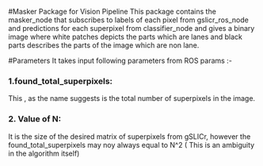 #Masker Package for Vision Pipeline
This package contains the masker_node that subscribes to labels of each pixel from gslicr_ros_node and predictions for each superpixel from classifier_node and gives a binary image where white patches depicts the parts which are lanes and black parts describes the parts of the image which are non lane.

#Parameters
It takes input following parameters from ROS params :-
### 1.found_total_superpixels:
This , as the name suggests is the total number of superpixels in the image.
### 2. Value of N:
It is the size of the desired matrix of superpixels from gSLICr, however the found_total_superpixels may noy always equal to N^2 ( This is an ambiguity in the algorithm itself)
